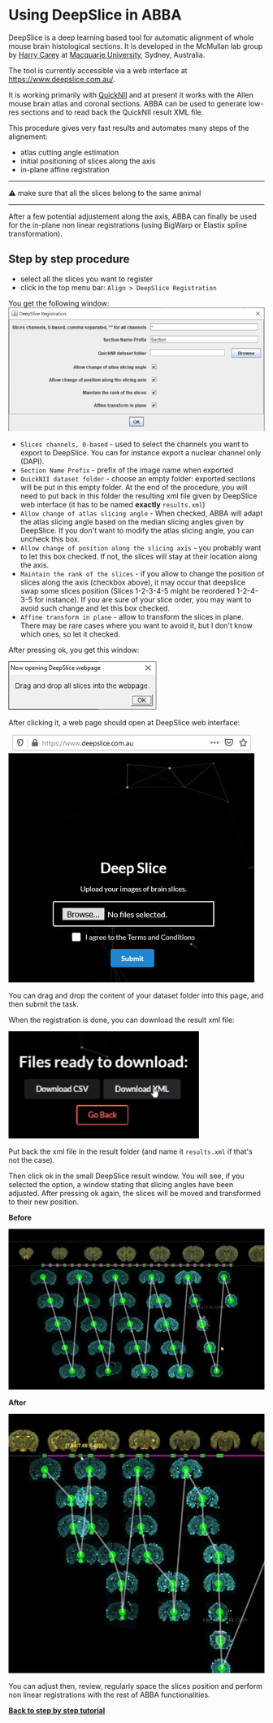 # Using DeepSlice in ABBA

DeepSlice is a deep learning based tool for automatic alignment of whole mouse brain histological sections. It is developed in the McMullan lab group by [Harry Carey](harry.carey@hdr.mq.edu.au) at [Macquarie University](https://www.mq.edu.au/), Sydney, Australia.


The tool is currently accessible via a web interface at https://www.deepslice.com.au/.

It is working primarily with [QuickNII](https://www.nitrc.org/projects/quicknii) and at present it works with the Allen mouse brain atlas and coronal sections. ABBA can be used to generate low-res sections and to read back the QuickNII result XML file. 

This procedure gives very fast results and automates many steps of the alignement:

* atlas cutting angle estimation
* initial positioning of slices along the axis
* in-plane affine registration

---

:warning: make sure that all the slices belong to the same animal

---

After a few potential adjustement along the axis, ABBA can finally be used for the in-plane non linear registrations (using BigWarp or Elastix spline transformation).

## Step by step procedure
* select all the slices you want to register
* click in the top menu bar: `Align > DeepSlice Registration`

You get the following window:
![ABBA DeepSlice options](assets/img/fiji_deepslice_options.png)

* `Slices channels, 0-based` - used to select the channels you want to export to DeepSlice. You can for instance export a nuclear channel only (DAPI).
* `Section Name Prefix` - prefix of the image name when exported
* `QuickNII dataset folder` - choose an empty folder: exported sections will be put in this empty folder. At the end of the procedure, you will need to put back in this folder the resulting xml file given by DeepSlice web interface (it has to be named **exactly** `results.xml`)
* `Allow change of atlas slicing angle` - When checked, ABBA will adapt the atlas slicing angle based on the median slicing angles given by DeepSlice. If you don't want to modify the atlas slicing angle, you can uncheck this box.
* `Allow change of position along the slicing axis` - you probably want to let this box checked. If not, the slices will stay at their location along the axis.
* `Maintain the rank of the slices` - if you allow to change the position of slices along the axis (checkbox above), it may occur that deepslice swap some slices position (Slices 1-2-3-4-5 might be reordered  1-2-4-3-5 for instance). If you are sure of your slice order, you may want to avoid such change and let this box checked.
* `Affine transform in plane` - allow to transform the slices in plane. There may be rare cases where you want to avoid it, but I don't know which ones, so let it checked.

After pressing ok, you get this window:

![DeepSlice step 0](assets/img/fiji_deepslice_0.png)

After clicking it, a web page should open at DeepSlice web interface:

![DeepSlice web interface](assets/img/deepslice_web.png)

You can drag and drop the content of your dataset folder into this page, and then submit the task.

When the registration is done, you can download the result xml file:

![DeepSlice result file](assets/img/deepslice_result.png)

Put back the xml file in the result folder (and name it `results.xml` if that's not the case).

Then click ok in the small DeepSlice result window. You will see, if you selected the option, a window stating that slicing angles have been adjusted. After pressing ok again, the slices will be moved and transformed to their new position.

**Before**

![Before deepslice](assets/img/fiji_before_deepslice.png)

**After**

![After deepslice](assets/img/fiji_after_deepslice.png)

You can adjust then, review, regularly space the slices position and perform non linear registrations with the rest of ABBA functionalities.

[**Back to step by step tutorial**](usage.md)